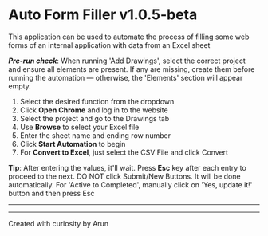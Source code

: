 # Auto Form Filler v1.0.5-beta
This application can be used to automate the process of filling some web forms of an internal application with data from an Excel sheet

***Pre-run check***: When running 'Add Drawings', select the correct project and ensure all elements are present. If any are missing, create them before running the automation — otherwise, the 'Elements' section will appear empty.

1. Select the desired function from the dropdown
2. Click **Open Chrome** and log in to the website
3. Select the project and go to the Drawings tab
4. Use **Browse** to select your Excel file
5. Enter the sheet name and ending row number
6. Click **Start Automation** to begin
7. For **Convert to Excel**, just select the CSV File and click Convert

**Tip**: After entering the values, it'll wait.
Press **Esc** key after each entry to proceed to the next. DO NOT click Submit/New Buttons. It will be done automatically.
For 'Active to Completed', manually click on 'Yes, update it!' button and then press Esc
***
***
Created with curiosity by Arun